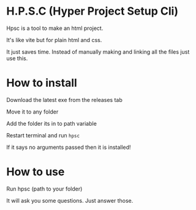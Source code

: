 # H.P.S.C (Hyper Project Setup Cli)
 Hpsc is a tool to make an html project.

 It's like vite but for plain html and css.

 It just saves time. Instead of manually making and linking all the files just use this.

# How to install
 Download the latest exe from the releases tab

 Move it to any folder

 Add the folder its in to path variable

 Restart terminal and run `hpsc`

 If it says no arguments passed then it is installed!

# How to use
 Run hpsc (path to your folder)

 It will ask you some questions. Just answer those.